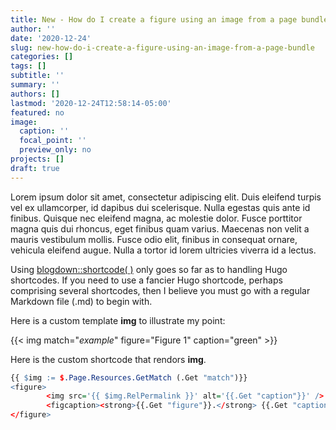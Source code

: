 ```yaml
---
title: New - How do I create a figure using an image from a page bundle?
author: ''
date: '2020-12-24'
slug: new-how-do-i-create-a-figure-using-an-image-from-a-page-bundle
categories: []
tags: []
subtitle: ''
summary: ''
authors: []
lastmod: '2020-12-24T12:58:14-05:00'
featured: no
image:
  caption: ''
  focal_point: ''
  preview_only: no
projects: []
draft: true
---
```


Lorem ipsum dolor sit amet, consectetur adipiscing elit. Duis eleifend turpis vel ex ullamcorper, id dapibus dui scelerisque. Nulla egestas quis ante id finibus. Quisque nec eleifend magna, ac molestie dolor. Fusce porttitor magna quis dui rhoncus, eget finibus quam varius. Maecenas non velit a mauris vestibulum mollis. Fusce odio elit, finibus in consequat ornare, vehicula eleifend augue. Nulla a tortor id lorem ultricies viverra id a lectus. 

Using [blogdown::shortcode( )](https://bookdown.org/yihui/blogdown/content.html#shortcode) only goes so far as to handling Hugo shortcodes. If you need to use a fancier Hugo shortcode, perhaps comprising several shortcodes, then I believe you must go with a regular Markdown file (.md) to begin with.

Here is a custom template <strong>img</strong> to illustrate my point:

{{< img match="*example*" figure="Figure 1" caption="green" >}}

Here is the custom shortcode that rendors <strong>img</strong>.

```r
{{ $img := $.Page.Resources.GetMatch (.Get "match")}}
<figure>
        <img src='{{ $img.RelPermalink }}' alt='{{.Get "caption"}}' />
        <figcaption><strong>{{.Get "figure"}}.</strong> {{.Get "caption"}}</figcaption>
</figure>
```
